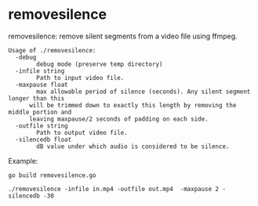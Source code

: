 # removesilence

removesilence: remove silent segments from a video file using ffmpeg.

```
Usage of ./removesilence:
  -debug
    	debug mode (preserve temp directory)
  -infile string
    	Path to input video file.
  -maxpause float
    	max allowable period of silence (seconds). Any silent segment longer than this
      will be trimmed down to exactly this length by removing the middle portion and
      leaving maxpause/2 seconds of padding on each side.
  -outfile string
    	Path to output video file.
  -silencedb float
    	dB value under which audio is considered to be silence.
```

Example:

```
go build removesilence.go

./removesilence -infile in.mp4 -outfile out.mp4  -maxpause 2 -silencedb -30
``` 
